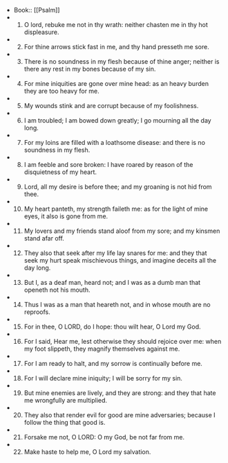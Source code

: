 - Book:: [[Psalm]]
- 1. O lord, rebuke me not in thy wrath: neither chasten me in thy hot displeasure.
- 2. For thine arrows stick fast in me, and thy hand presseth me sore.
- 3. There is no soundness in my flesh because of thine anger; neither is there any rest in my bones because of my sin.
- 4. For mine iniquities are gone over mine head: as an heavy burden they are too heavy for me.
- 5. My wounds stink and are corrupt because of my foolishness.
- 6. I am troubled; I am bowed down greatly; I go mourning all the day long.
- 7. For my loins are filled with a loathsome disease: and there is no soundness in my flesh.
- 8. I am feeble and sore broken: I have roared by reason of the disquietness of my heart.
- 9. Lord, all my desire is before thee; and my groaning is not hid from thee.
- 10. My heart panteth, my strength faileth me: as for the light of mine eyes, it also is gone from me.
- 11. My lovers and my friends stand aloof from my sore; and my kinsmen stand afar off.
- 12. They also that seek after my life lay snares for me: and they that seek my hurt speak mischievous things, and imagine deceits all the day long.
- 13. But I, as a deaf man, heard not; and I was as a dumb man that openeth not his mouth.
- 14. Thus I was as a man that heareth not, and in whose mouth are no reproofs.
- 15. For in thee, O LORD, do I hope: thou wilt hear, O Lord my God.
- 16. For I said, Hear me, lest otherwise they should rejoice over me: when my foot slippeth, they magnify themselves against me.
- 17. For I am ready to halt, and my sorrow is continually before me.
- 18. For I will declare mine iniquity; I will be sorry for my sin.
- 19. But mine enemies are lively, and they are strong: and they that hate me wrongfully are multiplied.
- 20. They also that render evil for good are mine adversaries; because I follow the thing that good is.
- 21. Forsake me not, O LORD: O my God, be not far from me.
- 22. Make haste to help me, O Lord my salvation.
